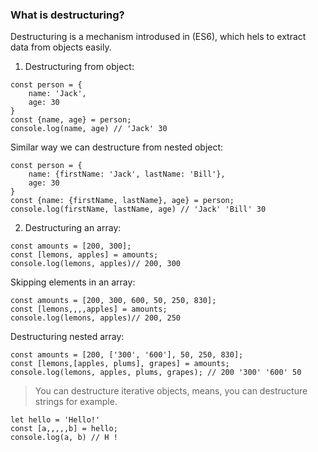 ### What is destructuring?

Destructuring is a mechanism introdused in (ES6), which hels to extract data from objects easily.
1. Destructuring from object:
```
const person = {
    name: 'Jack',
    age: 30
}
const {name, age} = person;
console.log(name, age) // 'Jack' 30
```
Similar way we can destructure from nested object:
```
const person = {
    name: {firstName: 'Jack', lastName: 'Bill'},
    age: 30
}
const {name: {firstName, lastName}, age} = person;
console.log(firstName, lastName, age) // 'Jack' 'Bill' 30
```

2. Destructuring an array:
```
const amounts = [200, 300];
const [lemons, apples] = amounts;
console.log(lemons, apples)// 200, 300
```
Skipping elements in an array:
```
const amounts = [200, 300, 600, 50, 250, 830];
const [lemons,,,,apples] = amounts;
console.log(lemons, apples)// 200, 250
```
Destructuring nested array: 
```
const amounts = [200, ['300', '600'], 50, 250, 830];
const [lemons,[apples, plums], grapes] = amounts;
console.log(lemons, apples, plums, grapes); // 200 '300' '600' 50
```

> You can destructure iterative objects, means, you can destructure strings for example.
```
let hello = 'Hello!'
const [a,,,,,b] = hello;
console.log(a, b) // H !
```
